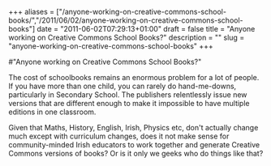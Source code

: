 +++
aliases = ["/anyone-working-on-creative-commons-school-books/","/2011/06/02/anyone-working-on-creative-commons-school-books"]
date = "2011-06-02T07:29:13+01:00"
draft = false
title = "Anyone working on Creative Commons School Books?"
description = ""
slug = "anyone-working-on-creative-commons-school-books"
+++

#"Anyone working on Creative Commons School Books?"


 The cost of schoolbooks remains an enormous problem for a lot of people. If you have more than one child, you can rarely do hand-me-downs, particularly in Secondary School. The publishers relentlessly issue new versions that are different enough to make it impossible to have multiple editions in one classroom.<p /><div>Given that Maths, History, English, Irish, Physics etc, don&#39;t actually change much except with curriculum changes, does it not make sense for community-minded Irish educators to work together and generate Creative Commons versions of books? Or is it only we geeks who do things like that?</div>
 
